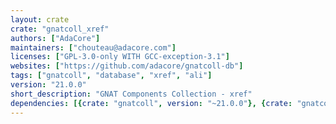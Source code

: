 ```yaml
---
layout: crate
crate: "gnatcoll_xref"
authors: ["AdaCore"]
maintainers: ["chouteau@adacore.com"]
licenses: ["GPL-3.0-only WITH GCC-exception-3.1"]
websites: ["https://github.com/adacore/gnatcoll-db"]
tags: ["gnatcoll", "database", "xref", "ali"]
version: "21.0.0"
short_description: "GNAT Components Collection - xref"
dependencies: [{crate: "gnatcoll", version: "~21.0.0"}, {crate: "gnatcoll_iconv", version: "~21.0.0"}, {crate: "gnatcoll_sql", version: "~21.0.0"}, {crate: "gnatcoll_sqlite", version: "~21.0.0"}]
---
```



